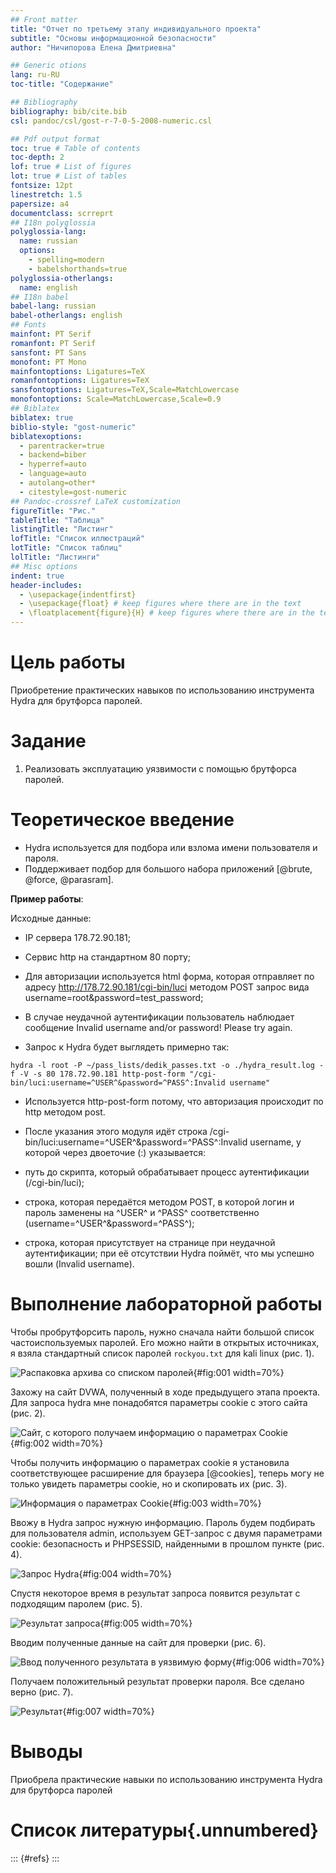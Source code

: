 ```yaml
---
## Front matter
title: "Отчет по третьему этапу индивидуального проекта"
subtitle: "Основы информационной безопасности"
author: "Ничипорова Елена Дмитриевна"

## Generic otions
lang: ru-RU
toc-title: "Содержание"

## Bibliography
bibliography: bib/cite.bib
csl: pandoc/csl/gost-r-7-0-5-2008-numeric.csl

## Pdf output format
toc: true # Table of contents
toc-depth: 2
lof: true # List of figures
lot: true # List of tables
fontsize: 12pt
linestretch: 1.5
papersize: a4
documentclass: scrreprt
## I18n polyglossia
polyglossia-lang:
  name: russian
  options:
	- spelling=modern
	- babelshorthands=true
polyglossia-otherlangs:
  name: english
## I18n babel
babel-lang: russian
babel-otherlangs: english
## Fonts
mainfont: PT Serif
romanfont: PT Serif
sansfont: PT Sans
monofont: PT Mono
mainfontoptions: Ligatures=TeX
romanfontoptions: Ligatures=TeX
sansfontoptions: Ligatures=TeX,Scale=MatchLowercase
monofontoptions: Scale=MatchLowercase,Scale=0.9
## Biblatex
biblatex: true
biblio-style: "gost-numeric"
biblatexoptions:
  - parentracker=true
  - backend=biber
  - hyperref=auto
  - language=auto
  - autolang=other*
  - citestyle=gost-numeric
## Pandoc-crossref LaTeX customization
figureTitle: "Рис."
tableTitle: "Таблица"
listingTitle: "Листинг"
lofTitle: "Список иллюстраций"
lotTitle: "Список таблиц"
lolTitle: "Листинги"
## Misc options
indent: true
header-includes:
  - \usepackage{indentfirst}
  - \usepackage{float} # keep figures where there are in the text
  - \floatplacement{figure}{H} # keep figures where there are in the text
---
```


# Цель работы

Приобретение практических навыков по использованию инструмента Hydra для брутфорса паролей.

# Задание

1. Реализовать эксплуатацию уязвимости с помощью брутфорса паролей.

# Теоретическое введение

- Hydra используется для подбора или взлома имени пользователя и пароля.
- Поддерживает подбор для большого набора приложений [@brute, @force, @parasram].

**Пример работы**:

Исходные данные:

- IP сервера 178.72.90.181;

- Сервис http на стандартном 80 порту;

- Для авторизации используется html форма, которая отправляет по адресу http://178.72.90.181/cgi-bin/luci методом POST запрос вида username=root&password=test_password;

- В случае неудачной аутентификации пользователь наблюдает сообщение Invalid username and/or password! Please try again.

- Запрос к Hydra будет выглядеть примерно так:

`hydra -l root -P ~/pass_lists/dedik_passes.txt -o ./hydra_result.log -f -V -s 80 178.72.90.181 http-post-form "/cgi-bin/luci:username=^USER^&password=^PASS^:Invalid username"`

- Используется http-post-form потому, что авторизация происходит по http методом post.

- После указания этого модуля идёт строка /cgi-bin/luci:username=^USER^&password=^PASS^:Invalid username, у которой через двоеточие (:) указывается:

- путь до скрипта, который обрабатывает процесс аутентификации (/cgi-bin/luci);

- строка, которая передаётся методом POST, в которой логин и пароль заменены на ^USER^ и ^PASS^ соответственно (username=^USER^&password=^PASS^);

- строка, которая присутствует на странице при неудачной аутентификации; при её отсутствии Hydra поймёт, что мы успешно вошли (Invalid username).


# Выполнение лабораторной работы

 Чтобы пробрутфорсить пароль, нужно сначала найти большой список частоиспользуемых паролей. Его можно найти в открытых источниках, я взяла стандартный список паролей `rockyou.txt` для kali linux (рис. 1).

![Распаковка архива со списком паролей](image/1.jpg){#fig:001 width=70%}

Захожу на сайт DVWA, полученный в ходе предыдущего этапа проекта. Для запроса hydra мне понадобятся параметры cookie с этого сайта (рис. 2).
 
![Сайт, с которого получаем информацию о параметрах Cookie](image/2.jpg){#fig:002 width=70%}

Чтобы получить информацию о параметрах cookie я установила соответствующее расширение для браузера [@cookies], теперь могу не только увидеть параметры cookie, но и скопировать их (рис. 3).

![Информация о параметрах Cookie](image/3.jpg){#fig:003 width=70%}

Ввожу в Hydra запрос нужную информацию. Пароль будем подбирать для пользователя admin, используем GET-запрос с двумя параметрами cookie: безопасность и PHPSESSID, найденными в прошлом пункте (рис. 4).

![Запрос Hydra](image/4.jpg){#fig:004 width=70%}

Спустя некоторое время в результат запроса появится результат с подходящим паролем (рис. 5).

![Результат запроса](image/5.jpg){#fig:005 width=70%}

Вводим полученные данные на сайт для проверки (рис. 6).

![Ввод полученного результата в уязвимую форму](image/6.jpg){#fig:006 width=70%}

Получаем положительный результат проверки пароля. Все сделано верно (рис. 7).

![Результат](image/7.jpg){#fig:007 width=70%}

# Выводы

Приобрела практические навыки по использованию инструмента Hydra для брутфорса паролей

# Список литературы{.unnumbered}

::: {#refs}
:::
